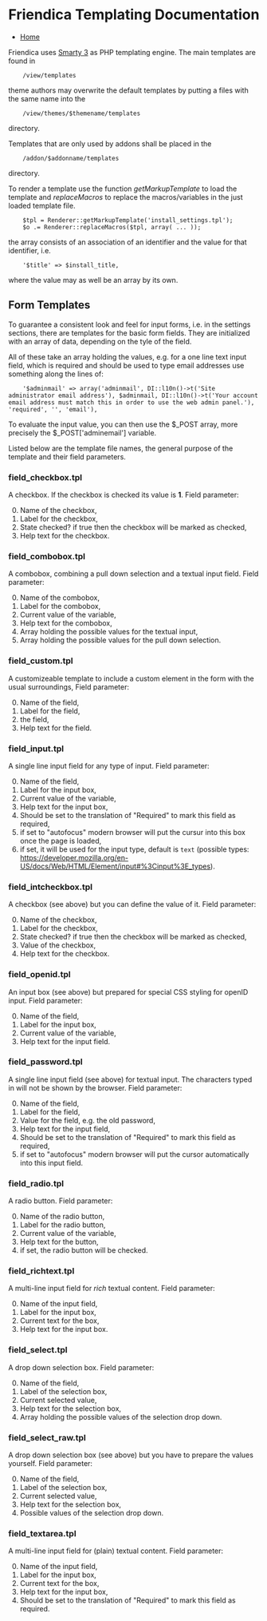 Friendica Templating Documentation
==================================

* [Home](help)

Friendica uses [Smarty 3](http://www.smarty.net/) as PHP templating engine.
The main templates are found in

		/view/templates

theme authors may overwrite the default templates by putting a files with the same name into the

		/view/themes/$themename/templates

directory.

Templates that are only used by addons shall be placed in the

		/addon/$addonname/templates

directory.

To render a template use the function *getMarkupTemplate* to load the template and *replaceMacros* to replace the macros/variables in the just loaded template file.

		$tpl = Renderer::getMarkupTemplate('install_settings.tpl');
        $o .= Renderer::replaceMacros($tpl, array( ... ));

the array consists of an association of an identifier and the value for that identifier, i.e.

		'$title' => $install_title,

where the value may as well be an array by its own.

Form Templates
--------------

To guarantee a consistent look and feel for input forms, i.e. in the settings sections, there are templates for the basic form fields.
They are initialized with an array of data, depending on the tyle of the field.

All of these take an array holding the values, e.g. for a one line text input field, which is required and should be used to type email addresses use something along the lines of:

		'$adminmail' => array('adminmail', DI::l10n()->t('Site administrator email address'), $adminmail, DI::l10n()->t('Your account email address must match this in order to use the web admin panel.'), 'required', '', 'email'),

To evaluate the input value, you can then use the $_POST array, more precisely the $_POST['adminemail'] variable.

Listed below are the template file names, the general purpose of the template and their field parameters.

### field_checkbox.tpl

A checkbox.
If the checkbox is checked its value is **1**.
Field parameter:

0. Name of the checkbox,
1. Label for the checkbox,
2. State checked? if true then the checkbox will be marked as checked,
3. Help text for the checkbox.

### field_combobox.tpl

A combobox, combining a pull down selection and a textual input field.
Field parameter:

0. Name of the combobox,
1. Label for the combobox,
2. Current value of the variable,
3. Help text for the combobox,
4. Array holding the possible values for the textual input,
5. Array holding the possible values for the pull down selection.

### field_custom.tpl

A customizeable template to include a custom element in the form with the usual surroundings,
Field parameter:

0. Name of the field,
1. Label for the field,
2. the field,
3. Help text for the field.

### field_input.tpl

A single line input field for any type of input.
Field parameter:

0. Name of the field,
1. Label for the input box,
2. Current value of the variable,
3. Help text for the input box,
4. Should be set to the translation of "Required" to mark this field as required,
5. if set to "autofocus" modern browser will put the cursur into this box once the page is loaded,
6. if set, it will be used for the input type, default is `text` (possible types: https://developer.mozilla.org/en-US/docs/Web/HTML/Element/input#%3Cinput%3E_types).

### field_intcheckbox.tpl

A checkbox (see above) but you can define the value of it.
Field parameter:

0. Name of the checkbox,
1. Label for the checkbox,
2. State checked? if true then the checkbox will be marked as checked,
3. Value of the checkbox,
4. Help text for the checkbox.

### field_openid.tpl

An input box (see above) but prepared for special CSS styling for openID input.
Field parameter:

0. Name of the field,
1. Label for the input box,
2. Current value of the variable,
3. Help text for the input field.

### field_password.tpl

A single line input field (see above) for textual input.
The characters typed in will not be shown by the browser.
Field parameter:

0. Name of the field,
1. Label for the field,
2. Value for the field, e.g. the old password,
3. Help text for the input field,
4. Should be set to the translation of "Required" to mark this field as required,
5. if set to "autofocus" modern browser will put the cursor automatically into this input field.

### field_radio.tpl

A radio button.
Field parameter:

0. Name of the radio button,
1. Label for the radio button,
2. Current value of the variable,
3. Help text for the button,
4. if set, the radio button will be checked.

### field_richtext.tpl

A multi-line input field for *rich* textual content.
Field parameter:

0. Name of the input field,
1. Label for the input box,
2. Current text for the box,
3. Help text for the input box.

### field_select.tpl

A drop down selection box.
Field parameter:

0. Name of the field,
1. Label of the selection box,
2. Current selected value,
3. Help text for the selection box,
4. Array holding the possible values of the selection drop down.

### field_select_raw.tpl

A drop down selection box (see above) but you have to prepare the values yourself.
Field parameter:

0. Name of the field,
1. Label of the selection box,
2. Current selected value,
3. Help text for the selection box,
4. Possible values of the selection drop down.

### field_textarea.tpl

A multi-line input field for (plain) textual content.
Field parameter:

0. Name of the input field,
1. Label for the input box,
2. Current text for the box,
3. Help text for the input box,
4. Should be set to the translation of "Required" to mark this field as required.
